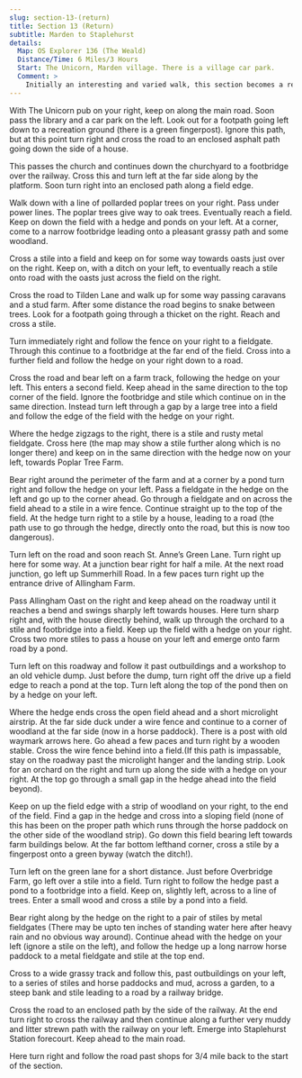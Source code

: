 ```yaml
---
slug: section-13-(return)
title: Section 13 (Return)
subtitle: Marden to Staplehurst
details:
  Map: OS Explorer 136 (The Weald)
  Distance/Time: 6 Miles/3 Hours
  Start: The Unicorn, Marden village. There is a village car park.
  Comment: >
    Initially an interesting and varied walk, this section becomes a real challenge. At Wanshurst Green a microlite airstrip cuts the path and waymarks are patchy. The last mile or so into Staplehust Station can impassably flooded in wet weather and very muddy anyway. If in doubt join the parallel road to avoid this section as indicated on the map. This is a long linear village as the final stretch illustrates.
---
```

With The Unicorn pub on your right, keep on along the main road. Soon pass the library and a car park on the left. Look out for a footpath going left down to a recreation ground (there is a green fingerpost). Ignore this path, but at this point turn right and cross the road to an enclosed asphalt path going down the side of a house.

This passes the church and continues down the churchyard to a footbridge over the railway. Cross this and turn left at the far side along by the platform. Soon turn right into an enclosed path along a field edge.

Walk down with a line of pollarded poplar trees on your right. Pass under power lines. The poplar trees give way to oak trees. Eventually reach a field. Keep on down the field with a hedge and ponds on your left. At a corner, come to a narrow footbridge leading onto a pleasant grassy path and some woodland.

Cross a stile into a field and keep on for some way towards oasts just over on the right. Keep on, with a ditch on your left, to eventually reach a stile onto road with the oasts just across the field on the right.

Cross the road to Tilden Lane and walk up for some way passing caravans and a stud farm. After some distance the road begins to snake between trees. Look for a footpath going through a thicket on the right. Reach and cross a stile.

Turn immediately right and follow the fence on your right to a fieldgate. Through this continue to a footbridge at the far end of the field. Cross into a further field and follow the hedge on your right down to a road.

Cross the road and bear left on a farm track, following the hedge on your left. This enters a second field. Keep ahead in the same direction to the top corner of the field. Ignore the footbridge and stile which continue on in the same direction. Instead turn left through a gap by a large tree into a field and follow the edge of the field with the hedge on your right.

Where the hedge zigzags to the right, there is a stile and rusty metal fieldgate. Cross here (the map may show a stile further along which is no longer there) and keep on in the same direction with the hedge now on your left, towards Poplar Tree Farm.

Bear right around the perimeter of the farm and at a corner by a pond turn right and follow the hedge on your left. Pass a fieldgate in the hedge on the left and go up to the corner ahead. Go through a fieldgate and on across the field ahead to a stile in a wire fence. Continue straight up to the top of the field. At the hedge turn right to a stile by a house, leading to a road (the path use to go through the hedge, directly onto the road, but this is now too dangerous).

Turn left on the road and soon reach St. Anne’s Green Lane. Turn right up here for some way. At a junction bear right for half a mile. At the next road junction, go left up Summerhill Road. In a few paces turn right up the entrance drive of Allingham Farm.

Pass Allingham Oast on the right and keep ahead on the roadway until it reaches a bend and swings sharply left towards houses. Here turn sharp right and, with the house directly behind, walk up through the orchard to a stile and footbridge into a field. Keep up the field with a hedge on your right. Cross two more stiles to pass a house on your left and emerge onto farm road by a pond.

Turn left on this roadway and follow it past outbuildings and a workshop to an old vehicle dump. Just before the dump, turn right off the drive up a field edge to reach a pond at the top. Turn left along the top of the pond then on by a hedge on your left.

Where the hedge ends cross the open field ahead and a short microlight airstrip. At the far side duck under a wire fence and continue to a corner of woodland at the far side (now in a horse paddock). There is a post with old waymark arrows here. Go ahead a few paces and turn right by a wooden stable. Cross the wire fence behind into a field.(If this path is impassable, stay on the roadway past the microlight hanger and the landing strip. Look for an orchard on the right and turn up along the side with a hedge on your right. At the top go through a small gap in the hedge ahead into the field beyond).

Keep on up the field edge with a strip of woodland on your right, to the end of the field. Find a gap in the hedge and cross into a sloping field (none of this has been on the proper path which runs through the horse paddock on the other side of the woodland strip). Go down this field bearing left towards farm buildings below. At the far bottom lefthand corner, cross a stile by a fingerpost onto a green byway (watch the ditch!).

Turn left on the green lane for a short distance. Just before Overbridge Farm, go left over a stile into a field. Turn right to follow the hedge past a pond to a footbridge into a field. Keep on, slightly left, across to a line of trees. Enter a small wood and cross a stile by a pond into a field.

Bear right along by the hedge on the right to a pair of stiles by metal fieldgates (There may be upto ten inches of standing water here after heavy rain and no obvious way around). Continue ahead with the hedge on your left (ignore a stile on the left), and follow the hedge up a long narrow horse paddock to a metal fieldgate and stile at the top end.

Cross to a wide grassy track and follow this, past outbuildings on your left, to a series of stiles and horse paddocks and mud, across a garden, to a steep bank and stile leading to a road by a railway bridge.

Cross the road to an enclosed path by the side of the railway. At the end turn right to cross the railway and then continue along a further very muddy and litter strewn path with the railway on your left. Emerge into Staplehurst Station forecourt. Keep ahead to the main road.

Here turn right and follow the road past shops for 3/4 mile back to the start of the section.

